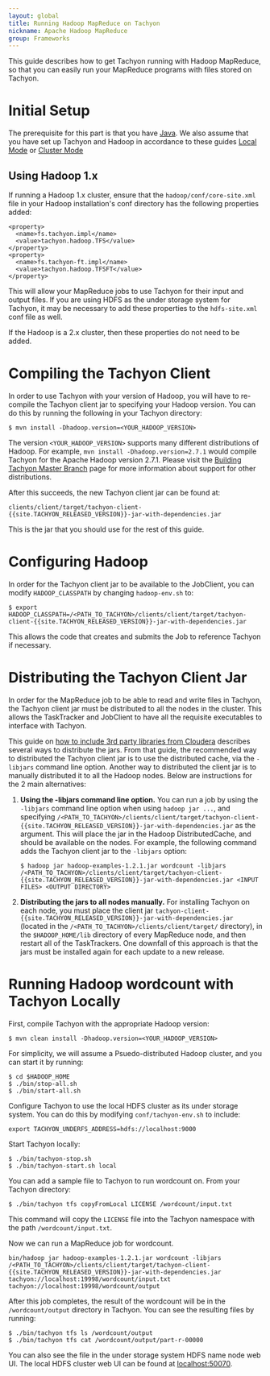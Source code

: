 ```yaml
---
layout: global
title: Running Hadoop MapReduce on Tachyon
nickname: Apache Hadoop MapReduce
group: Frameworks
---
```


This guide describes how to get Tachyon running with Hadoop MapReduce, so that you can easily run
your MapReduce programs with files stored on Tachyon.

# Initial Setup

The prerequisite for this part is that you have
[Java](https://github.com/amplab/tachyon/wiki/Java-setup/). We also assume that you have set up
Tachyon and Hadoop in accordance to these guides [Local Mode](Running-Tachyon-Locally.html) or
[Cluster Mode](Running-Tachyon-on-a-Cluster.html)

## Using Hadoop 1.x

If running a Hadoop 1.x cluster, ensure that the `hadoop/conf/core-site.xml` file in your Hadoop
installation's conf directory has the following properties added:

    <property>
      <name>fs.tachyon.impl</name>
      <value>tachyon.hadoop.TFS</value>
    </property>
    <property>
      <name>fs.tachyon-ft.impl</name>
      <value>tachyon.hadoop.TFSFT</value>
    </property>

This will allow your MapReduce jobs to use Tachyon for their input and output files. If you are
using HDFS as the under storage system for Tachyon, it may be necessary to add these properties to
the `hdfs-site.xml` conf file as well.

If the Hadoop is a 2.x cluster, then these properties do not need to be added.

# Compiling the Tachyon Client

In order to use Tachyon with your version of Hadoop, you will have to re-compile the Tachyon client
jar to specifying your Hadoop version. You can do this by running the following in your Tachyon
directory:

    $ mvn install -Dhadoop.version=<YOUR_HADOOP_VERSION>

The version `<YOUR_HADOOP_VERSION>` supports many different distributions of Hadoop. For example,
`mvn install -Dhadoop.version=2.7.1` would compile Tachyon for the Apache Hadoop version 2.7.1.
Please visit the
[Building Tachyon Master Branch](Building-Tachyon-Master-Branch.html#distro-support) page for more
information about support for other distributions.

After this succeeds, the new Tachyon client jar can be found at:

    clients/client/target/tachyon-client-{{site.TACHYON_RELEASED_VERSION}}-jar-with-dependencies.jar

This is the jar that you should use for the rest of this guide.

# Configuring Hadoop

In order for the Tachyon client jar to be available to the JobClient, you can modify
`HADOOP_CLASSPATH` by changing `hadoop-env.sh` to:

    $ export HADOOP_CLASSPATH=/<PATH_TO_TACHYON>/clients/client/target/tachyon-client-{{site.TACHYON_RELEASED_VERSION}}-jar-with-dependencies.jar

This allows the code that creates and submits the Job to reference Tachyon if necessary.

# Distributing the Tachyon Client Jar

In order for the MapReduce job to be able to read and write files in Tachyon, the Tachyon client jar
must be distributed to all the nodes in the cluster. This allows the TaskTracker and JobClient to
have all the requisite executables to interface with Tachyon.

This guide on
[how to include 3rd party libraries from Cloudera](http://blog.cloudera.com/blog/2011/01/how-to-include-third-party-libraries-in-your-map-reduce-job/)
describes several ways to distribute the jars. From that guide, the recommended way to distributed
the Tachyon client jar is to use the distributed cache, via the `-libjars` command line option.
Another way to distributed the client jar is to manually distributed it to all the Hadoop nodes.
Below are instructions for the 2 main alternatives:

1. **Using the -libjars command line option.**
You can run a job by using the `-libjars` command line option when using `hadoop jar ...`, and
specifying
`/<PATH_TO_TACHYON>/clients/client/target/tachyon-client-{{site.TACHYON_RELEASED_VERSION}}-jar-with-dependencies.jar`
as the argument. This will place the jar in the Hadoop DistributedCache, and should be available on
the nodes. For example, the following command adds the Tachyon client jar to the `-libjars` option:

    `$ hadoop jar hadoop-examples-1.2.1.jar wordcount -libjars /<PATH_TO_TACHYON>/clients/client/target/tachyon-client-{{site.TACHYON_RELEASED_VERSION}}-jar-with-dependencies.jar <INPUT FILES> <OUTPUT DIRECTORY>`

1. **Distributing the jars to all nodes manually.**
For installing Tachyon on each node, you must place the client jar
`tachyon-client-{{site.TACHYON_RELEASED_VERSION}}-jar-with-dependencies.jar`
(located in the `/<PATH_TO_TACHYON>/clients/client/target/` directory), in the `$HADOOP_HOME/lib`
directory of every MapReduce node, and then restart all of the TaskTrackers. One downfall of this
approach is that the jars must be installed again for each update to a new release.

# Running Hadoop wordcount with Tachyon Locally

First, compile Tachyon with the appropriate Hadoop version:

    $ mvn clean install -Dhadoop.version=<YOUR_HADOOP_VERSION>

For simplicity, we will assume a Psuedo-distributed Hadoop cluster, and you can start it by running:

    $ cd $HADOOP_HOME
    $ ./bin/stop-all.sh
    $ ./bin/start-all.sh

Configure Tachyon to use the local HDFS cluster as its under storage system. You can do this by
modifying `conf/tachyon-env.sh` to include:

    export TACHYON_UNDERFS_ADDRESS=hdfs://localhost:9000

Start Tachyon locally:

    $ ./bin/tachyon-stop.sh
    $ ./bin/tachyon-start.sh local

You can add a sample file to Tachyon to run wordcount on. From your Tachyon directory:

    $ ./bin/tachyon tfs copyFromLocal LICENSE /wordcount/input.txt

This command will copy the `LICENSE` file into the Tachyon namespace with the path
`/wordcount/input.txt`.

Now we can run a MapReduce job for wordcount.

    bin/hadoop jar hadoop-examples-1.2.1.jar wordcount -libjars /<PATH_TO_TACHYON>/clients/client/target/tachyon-client-{{site.TACHYON_RELEASED_VERSION}}-jar-with-dependencies.jar tachyon://localhost:19998/wordcount/input.txt tachyon://localhost:19998/wordcount/output

After this job completes, the result of the wordcount will be in the `/wordcount/output` directory
in Tachyon. You can see the resulting files by running:

    $ ./bin/tachyon tfs ls /wordcount/output
    $ ./bin/tachyon tfs cat /wordcount/output/part-r-00000

You can also see the file in the under storage system HDFS name node web UI. The local HDFS cluster
web UI can be found at [localhost:50070](http://localhost:50070/).
